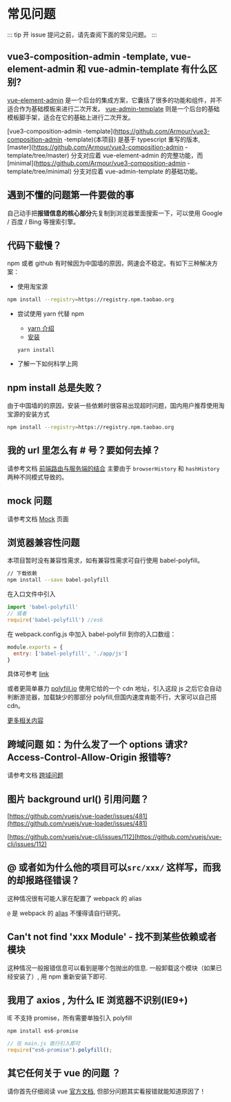# 常见问题

::: tip
开 issue 提问之前，请先查阅下面的常见问题。
:::

## vue3-composition-admin -template, vue-element-admin 和 vue-admin-template 有什么区别?

[vue-element-admin](https://github.com/PanJiaChen/vue-element-admin) 是一个后台的集成方案，它囊括了很多的功能和组件，并不适合作为基础模板来进行二次开发。
[vue-admin-template](https://github.com/PanJiaChen/vue-admin-template) 则是一个后台的基础模板脚手架，适合在它的基础上进行二次开发。

[vue3-composition-admin -template](https://github.com/Armour/vue3-composition-admin -template)(本项目) 是基于 typescript 重写的版本, [master](https://github.com/Armour/vue3-composition-admin -template/tree/master) 分支对应着 vue-element-admin 的完整功能，而 [minimal](https://github.com/Armour/vue3-composition-admin -template/tree/minimal) 分支对应着 vue-admin-template 的基础功能。

## 遇到不懂的问题第一件要做的事

自己动手把**报错信息的核心部分**先复制到浏览器里面搜索一下，可以使用 Google / 百度 / Bing 等搜索引擎。

## 代码下载慢？

npm 或者 github 有时候因为中国墙的原因，网速会不稳定。有如下三种解决方案：

- 使用淘宝源

```bash
npm install --registry=https://registry.npm.taobao.org
```

- 尝试使用 yarn 代替 npm

  - [yarn 介绍](https://github.com/yarnpkg/yarn)
  - [安装](https://yarn.bootcss.com/docs/install/#mac-stable)

  `yarn install`

- 了解一下如何科学上网

## npm install 总是失败？

由于中国墙的的原因，安装一些依赖时很容易出现超时问题，国内用户推荐使用淘宝源的安装方式

```bash
npm install --registry=https://registry.npm.taobao.org
```

## 我的 url 里怎么有 # 号？要如何去掉？

请参考文档 [前端路由与服务端的结合](../essentials/deploy.md#前端路由与服务端的结合) 主要由于 `browserHistory` 和 `hashHistory` 两种不同模式导致的。

## mock 问题

请参考文档 [Mock](../essentials/mock.md) 页面

## 浏览器兼容性问题

本项目暂时没有兼容性需求，如有兼容性需求可自行使用 babel-polyfill。

```bash
// 下载依赖
npm install --save babel-polyfill
```

在入口文件中引入

```js
import 'babel-polyfill'
// 或者
require('babel-polyfill') //es6
```

在 webpack.config.js 中加入 babel-polyfill 到你的入口数组：

```js
module.exports = {
  entry: ['babel-polyfill', './app/js']
}
```

具体可参考 [link](https://babeljs.io/docs/en/babel-polyfill/)

或者更简单暴力 [polyfill.io](https://cdn.polyfill.io/v3/) 使用它给的一个 cdn 地址，引入这段 js 之后它会自动判断游览器，加载缺少的那部分 polyfill,但国内速度肯能不行，大家可以自己搭 cdn。

[更多相关内容](https://segmentfault.com/a/1190000010106158)

## 跨域问题 如：为什么发了一个 options 请求? Access-Control-Allow-Origin 报错等?

请参考文档 [跨域问题](../advanced/cors.md)

## 图片 background url() 引用问题？

[https://github.com/vuejs/vue-loader/issues/481](https://github.com/vuejs/vue-loader/issues/481)

[https://github.com/vuejs/vue-cli/issues/112](https://github.com/vuejs/vue-cli/issues/112)

## @ 或者如为什么他的项目可以`src/xxx/` 这样写，而我的却报路径错误？

这种情况很有可能人家在配置了 webpack 的 alias

`@` 是 webpack 的 [alias](https://webpack.docschina.org/configuration/resolve/#resolve-alias) 不懂得请自行研究。

## Can't not find 'xxx Module' - 找不到某些依赖或者模块

这种情况一般报错信息可以看到是哪个包抛出的信息.
一般卸载这个模块（如果已经安装了）, 用 npm 重新安装下即可.

## 我用了 axios , 为什么 IE 浏览器不识别(IE9+)

IE 不支持 promise，所有需要单独引入 polyfill

```js
npm install es6-promise

// 在 main.js 首行引入即可
require("es6-promise").polyfill();
```

## 其它任何关于 vue 的问题 ？

请你首先仔细阅读 vue [官方文档](https://cn.vuejs.org/index.html), 但部分问题其实看报错就能知道原因了！
